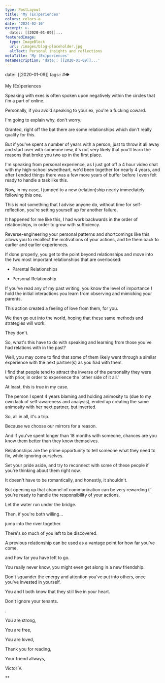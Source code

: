 ```yaml
---
type: PostLayout
title: 'My (Ex)periences'
colors: colors-a
date: '2024-02-10'
excerpt: >-
  date:: [[2020-01-09]]...
featuredImage:
  type: ImageBlock
  url: /images/blog-placeholder.jpg
  altText: Personal insights and reflections
metaTitle: 'My (Ex)periences'
metaDescription: 'date:: [[2020-01-09]]...'
---
```


date:: [[2020-01-09]]
tags:: #👁 

My (Ex)periences

  

Speaking with exes is often spoken upon negatively within the circles that i'm a part of online.

  

Personally, if you avoid speaking to your ex, you're a fucking coward.

  

I'm going to explain why, don't worry.

  

Granted, right off the bat there are some relationships which don't really qualify for this.

  

But if you've spent a number of years with a person, just to throw it all away and start over with someone new, it's not very likely that you'll learn the reasons that broke you two up in the first place.

  

I'm speaking from personal experience, as I just got off a 4 hour video chat with my high-school sweetheart, we'd been together for nearly 4 years, and after I ended things there was a few more years of buffer before I even felt ready to handle a task like this.

  

Now, in my case, I jumped to a new (relation)ship nearly immediately following this one.

  

This is not something that I advise anyone do, without time for self-reflection, you're setting yourself up for another failure.

  

It happened for me like this, I had work backwards in the order of relationships, in order to grow with sufficiency.

  

Reverse-engineering your personal patterns and shortcomings like this allows you to recollect the motivations of your actions, and tie them back to earlier and earlier experiences.

  

If done properly, you get to the point beyond relationships and move into the two most important relationships that are overlooked:

-   Parental Relationships
    
-   Personal Relationship
    

  

If you've read any of my past writing, you know the level of importance I hold the initial interactions you learn from observing and mimicking your parents.

  

This action created a feeling of love from them, for you.

  

We then go out into the world, hoping that these same methods and strategies will work.

  

They don't.

  

So, what's this have to do with speaking and learning from those you've had relations with in the past?

  

Well, you may come to find that some of them likely went through a similar experience with the next partner(s) as you had with them.

  

I find that people tend to attract the inverse of the personality they were with prior, in order to experience the 'other side of it all.'

  

At least, this is true in my case.

  

The person I spent 4 years blaming and holding animosity to (due to my own lack of self-awareness and analysis), ended up creating the same animosity with her next partner, but inverted.

  

So, all in all, it's a trip.

  

Because we choose our mirrors for a reason.

  

And if you've spent longer than 18 months with someone, chances are you know them better than they know themselves.

  

Relationships are the prime opportunity to tell someone what they need to fix, while ignoring ourselves.

  

Set your pride aside, and try to reconnect with some of these people if you're thinking about them right now.

  

It doesn't have to be romantically, and honestly, it shouldn't.

  

But opening up that channel of communication can be very rewarding if you're ready to handle the responsibility of your actions.

  

Let the water run under the bridge.

  

Then, if you're both willing...

jump into the river together.

  

There's so much of you left to be discovered.

  

A previous relationship can be used as a vantage point for how far you've come,

  

and how far you have left to go.

  

You really never know, you might even get along in a new friendship.

  

Don't squander the energy and attention you've put into others, once you've invested in yourself.

  

You and I both know that they still live in your heart.

  

Don't ignore your tenants.

  

.

  

You are strong,

  

You are free,

  

You are loved,

  

Thank you for reading,

  

Your friend allways,

  

Victor V.

**